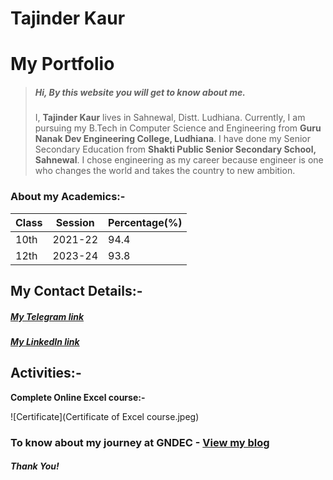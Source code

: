 # Tajinder Kaur
# My Portfolio 

> ##### Hi, By this website you will get to know about me.
>I, **Tajinder Kaur** lives in Sahnewal, Distt. Ludhiana. Currently, I am pursuing my B.Tech in Computer Science and Engineering from **Guru Nanak Dev Engineering College, Ludhiana**. I have done my Senior Secondary Education from **Shakti Public Senior Secondary School, Sahnewal**. I chose engineering as my career because engineer is one who changes the world and takes the country to new ambition.    

 

### About my Academics:-

| Class     | Session   | Percentage(%) |
|-----------|-----------|---------------|
| 10th      | 2021-22   | 94.4          |
| 12th      | 2023-24   | 93.8          |

## My Contact Details:-
##### [My Telegram link](https://t.me/Tajinder_2449)
##### [My LinkedIn link](https://www.linkedin.com/in/tajinder-kaur-272823318)

## Activities:-

**Complete Online Excel course:-**

![Certificate](Certificate of Excel course.jpeg)


### To know about my journey at GNDEC - [View my blog](ANY.md)

##### **Thank You!** 
